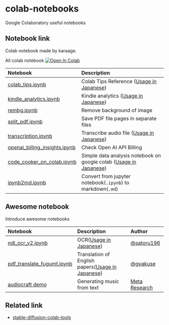 # colab-notebooks
Google Colaboratory useful notebooks

## Notebook link
Colab notebook made by karaage.

All colab notebook
[![Open In Colab](https://colab.research.google.com/assets/colab-badge.svg)](https://colab.research.google.com/github/karaage0703/colab-notebooks/blob/main)

| Notebook  | Description |
|:-|:-|
| [colab_tips.ipynb](colab_tips.ipynb)  | Colab Tips Reference ([Usage in Japanese](https://karaage.hatenadiary.jp/entry/2018/12/17/073000)) |
| [kindle_analytics.ipynb](kindle_analytics.ipynb)  | Kindle analytics ([Usage in Japanese](https://zenn.dev/karaage0703/articles/3a163290a4bc26)) |
| [rembg.ipynb](rembg.ipynb)  | Remove background of image |
| [split_pdf.ipynb](split_pdf.ipynb)  | Save PDF file pages in separate files |
| [transcription.ipynb](transcription.ipynb)  | Transcribe audio file ([Usage in Japanese](https://zenn.dev/karaage0703/articles/6b81561d245968)) |
| [openai_billing_insights.ipynb](openai_billing_insights.ipynb)  | Check Open AI API Billing |
| [code_cooker_on_colab.ipynb](https://github.com/karaage0703/code-cooker/blob/main/colab-notebooks/code_cooker_on_colab.ipynb)  | Simple data analysis notebook on google colab ([Usage in Japanese](https://zenn.dev/karaage0703/articles/f6a1df0b2eabf4)) |
| [ipynb2md.ipynb](ipynb2md.ipynb)  | Convert from jupyter notebook(`.ipynb`) to markdown(`.md`) |


## Awesome notebook
Introduce awesome notebooks

| Notebook  | Description | Author |
|:-|:-|:-|
| [ndl_ocr_v2.ipynb](https://colab.research.google.com/github/nakamura196/ndl_ocr/blob/main/ndl_ocr_v2.ipynb)  | OCR([Usage in Japanese](https://zenn.dev/nakamura196/articles/b6712981af3384))  | [@satoru196](https://twitter.com/satoru196) |
| [pdf_translate_fugumt.ipynb](https://colab.research.google.com/drive/1wz5BfvyJFLI_80rTVPkXM6zrjvUTRaIH?usp=sharing)  | Translation of English papers([Usage in Japanese](https://qiita.com/sakasegawa/items/f50aae7f3acf475411aa))  | [@gyakuse](https://twitter.com/gyakuse) |
| [audiocraft demo](https://github.com/facebookresearch/audiocraft/blob/main/demo.ipynb)  | Generating music from text  | [Meta Research](https://github.com/facebookresearch) |




## Related link
- [stable-diffusion-colab-tools](https://github.com/karaage0703/stable-diffusion-colab-tools)
